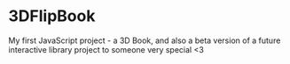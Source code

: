 # 3DFlipBook
My first JavaScript project - a 3D Book, and also a beta version of a future interactive library project to someone very special &lt;3
